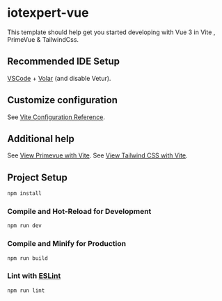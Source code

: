 # iotexpert-vue

This template should help get you started developing with Vue 3 in Vite , PrimeVue & TailwindCss.

## Recommended IDE Setup

[VSCode](https://code.visualstudio.com/) + [Volar](https://marketplace.visualstudio.com/items?itemName=Vue.volar) (and disable Vetur).

## Customize configuration

See [Vite Configuration Reference](https://vite.dev/config/).

## Additional help

See [View Primevue with Vite](https://primevue.org/vite/).
See [View Tailwind CSS with Vite](https://tailwindcss.com/docs/guides/vite#vue).

## Project Setup

```sh
npm install
```

### Compile and Hot-Reload for Development

```sh
npm run dev
```

### Compile and Minify for Production

```sh
npm run build
```

### Lint with [ESLint](https://eslint.org/)

```sh
npm run lint
```
